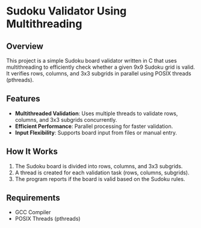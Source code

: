 # Sudoku Validator Using Multithreading

## Overview

This project is a simple Sudoku board validator written in C that uses multithreading to efficiently check whether a given 9x9 Sudoku grid is valid. It verifies rows, columns, and 3x3 subgrids in parallel using POSIX threads (pthreads).

## Features

- **Multithreaded Validation**: Uses multiple threads to validate rows, columns, and 3x3 subgrids concurrently.
- **Efficient Performance**: Parallel processing for faster validation.
- **Input Flexibility**: Supports board input from files or manual entry.

## How It Works

1. The Sudoku board is divided into rows, columns, and 3x3 subgrids.
2. A thread is created for each validation task (rows, columns, subgrids).
3. The program reports if the board is valid based on the Sudoku rules.

## Requirements

- GCC Compiler
- POSIX Threads (pthreads)
